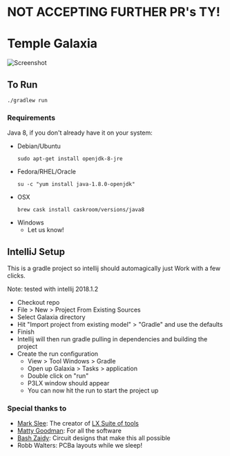 # NOT ACCEPTING FURTHER PR's  TY!

# Temple Galaxia

![Screenshot](/assets/GalaxiaScreenshot.png "Example of Galaxia in LX.")

## To Run
`./gradlew run`

### Requirements
Java 8, if you don't already have it on your system:

- Debian/Ubuntu
  ```
  sudo apt-get install openjdk-8-jre
  ```
- Fedora/RHEL/Oracle
  ```
  su -c "yum install java-1.8.0-openjdk"
  ```
- OSX
  ```
  brew cask install caskroom/versions/java8
  ```
- Windows
  - Let us know!

## IntelliJ Setup
This is a gradle project so intellij should automagically just Work with a few clicks.

Note: tested with intellij 2018.1.2

- Checkout repo
- File > New > Project From Existing Sources
- Select Galaxia directory
- Hit "Import project from existing model" > "Gradle" and use the defaults
- Finish
- Intellij will then run gradle pulling in dependencies and building the project
- Create the run configuration
  - View > Tool Windows > Gradle
  - Open up Galaxia > Tasks > application
  - Double click on "run"
  - P3LX window should appear
  - You can now hit the run to start the project up

### Special thanks to
- [Mark Slee](https://github.com/mcslee): The creator of [LX Suite of tools](https://github.com/heronarts/LXStudio)
- [Matty Goodman](https://github.com/meawoppl): For all the software
- [Bash Zaidy](https://github.com/bash102): Circuit designs that make this all possible
- Robb Walters: PCBa layouts while we sleep!
